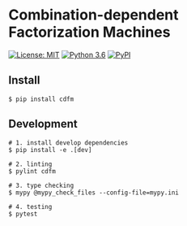 # Combination-dependent Factorization Machines
[![License: MIT](https://img.shields.io/badge/License-MIT-yellow.svg)](https://opensource.org/licenses/MIT)
[![Python 3.6](https://img.shields.io/badge/python-3.6-blue.svg)](https://www.python.org/downloads/release/python-360/)
[![PyPI](https://img.shields.io/pypi/v/cdfm.svg)](https://pypi.org/project/cdfm/)

## Install
```
$ pip install cdfm
```

## Development
```shell
# 1. install develop dependencies
$ pip install -e .[dev]

# 2. linting
$ pylint cdfm

# 3. type checking
$ mypy @mypy_check_files --config-file=mypy.ini

# 4. testing
$ pytest
```